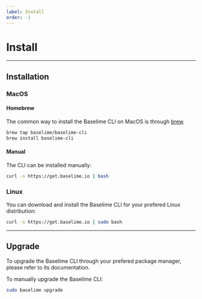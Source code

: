 ```yaml
---
label: Install
order: -1
---
```


# Install

---

## Installation

### MacOS

#### Homebrew

The common way to install the Baselime CLI on MacOS is through [brew](https://brew.sh/).

```bash #
brew tap baselime/baselime-cli
brew install baselime-cli
```

#### Manual

The CLI can be installed manually:

```bash #
curl -s https://get.baselime.io | bash
```

### Linux

You can download and install the Baselime CLI for your prefered Linux distribution: 

```bash #
curl -s https://get.baselime.io | sudo bash
```

---

## Upgrade

To upgrade the Baselime CLI through your prefered package manager, please refer to its documentation.

To manually upgrade the Baselime CLI:

```bash #
sudo baselime upgrade
```